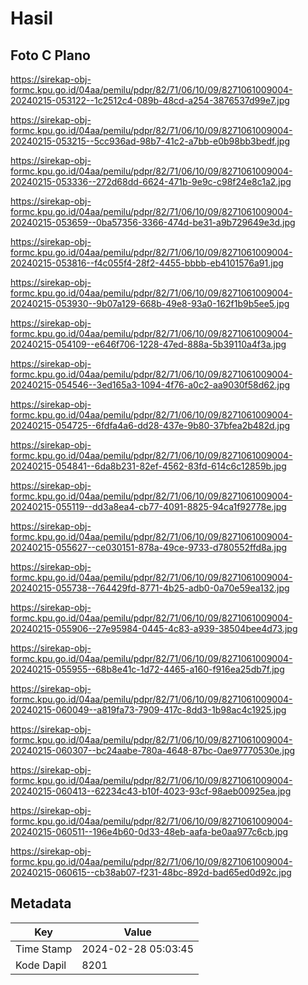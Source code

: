 # Hasil

## Foto C Plano

https://sirekap-obj-formc.kpu.go.id/04aa/pemilu/pdpr/82/71/06/10/09/8271061009004-20240215-053122--1c2512c4-089b-48cd-a254-3876537d99e7.jpg

https://sirekap-obj-formc.kpu.go.id/04aa/pemilu/pdpr/82/71/06/10/09/8271061009004-20240215-053215--5cc936ad-98b7-41c2-a7bb-e0b98bb3bedf.jpg

https://sirekap-obj-formc.kpu.go.id/04aa/pemilu/pdpr/82/71/06/10/09/8271061009004-20240215-053336--272d68dd-6624-471b-9e9c-c98f24e8c1a2.jpg

https://sirekap-obj-formc.kpu.go.id/04aa/pemilu/pdpr/82/71/06/10/09/8271061009004-20240215-053659--0ba57356-3366-474d-be31-a9b729649e3d.jpg

https://sirekap-obj-formc.kpu.go.id/04aa/pemilu/pdpr/82/71/06/10/09/8271061009004-20240215-053816--f4c055f4-28f2-4455-bbbb-eb4101576a91.jpg

https://sirekap-obj-formc.kpu.go.id/04aa/pemilu/pdpr/82/71/06/10/09/8271061009004-20240215-053930--9b07a129-668b-49e8-93a0-162f1b9b5ee5.jpg

https://sirekap-obj-formc.kpu.go.id/04aa/pemilu/pdpr/82/71/06/10/09/8271061009004-20240215-054109--e646f706-1228-47ed-888a-5b39110a4f3a.jpg

https://sirekap-obj-formc.kpu.go.id/04aa/pemilu/pdpr/82/71/06/10/09/8271061009004-20240215-054546--3ed165a3-1094-4f76-a0c2-aa9030f58d62.jpg

https://sirekap-obj-formc.kpu.go.id/04aa/pemilu/pdpr/82/71/06/10/09/8271061009004-20240215-054725--6fdfa4a6-dd28-437e-9b80-37bfea2b482d.jpg

https://sirekap-obj-formc.kpu.go.id/04aa/pemilu/pdpr/82/71/06/10/09/8271061009004-20240215-054841--6da8b231-82ef-4562-83fd-614c6c12859b.jpg

https://sirekap-obj-formc.kpu.go.id/04aa/pemilu/pdpr/82/71/06/10/09/8271061009004-20240215-055119--dd3a8ea4-cb77-4091-8825-94ca1f92778e.jpg

https://sirekap-obj-formc.kpu.go.id/04aa/pemilu/pdpr/82/71/06/10/09/8271061009004-20240215-055627--ce030151-878a-49ce-9733-d780552ffd8a.jpg

https://sirekap-obj-formc.kpu.go.id/04aa/pemilu/pdpr/82/71/06/10/09/8271061009004-20240215-055738--764429fd-8771-4b25-adb0-0a70e59ea132.jpg

https://sirekap-obj-formc.kpu.go.id/04aa/pemilu/pdpr/82/71/06/10/09/8271061009004-20240215-055906--27e95984-0445-4c83-a939-38504bee4d73.jpg

https://sirekap-obj-formc.kpu.go.id/04aa/pemilu/pdpr/82/71/06/10/09/8271061009004-20240215-055955--68b8e41c-1d72-4465-a160-f916ea25db7f.jpg

https://sirekap-obj-formc.kpu.go.id/04aa/pemilu/pdpr/82/71/06/10/09/8271061009004-20240215-060049--a819fa73-7909-417c-8dd3-1b98ac4c1925.jpg

https://sirekap-obj-formc.kpu.go.id/04aa/pemilu/pdpr/82/71/06/10/09/8271061009004-20240215-060307--bc24aabe-780a-4648-87bc-0ae97770530e.jpg

https://sirekap-obj-formc.kpu.go.id/04aa/pemilu/pdpr/82/71/06/10/09/8271061009004-20240215-060413--62234c43-b10f-4023-93cf-98aeb00925ea.jpg

https://sirekap-obj-formc.kpu.go.id/04aa/pemilu/pdpr/82/71/06/10/09/8271061009004-20240215-060511--196e4b60-0d33-48eb-aafa-be0aa977c6cb.jpg

https://sirekap-obj-formc.kpu.go.id/04aa/pemilu/pdpr/82/71/06/10/09/8271061009004-20240215-060615--cb38ab07-f231-48bc-892d-bad65ed0d92c.jpg


## Metadata

| Key        | Value               |
| ---------- | ------------------- |
| Time Stamp | 2024-02-28 05:03:45 |
| Kode Dapil | 8201                |



